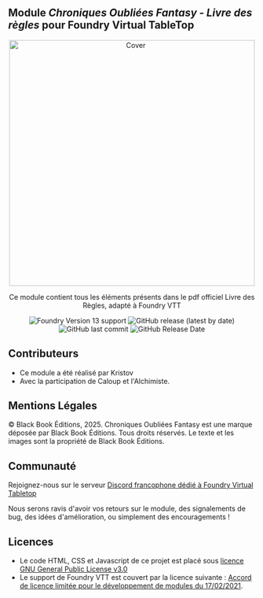 <h2>Module <em>Chroniques Oubliées Fantasy - Livre des règles</em> pour Foundry Virtual TableTop</h2>

<p align="center">
  <img src="./assets/couverture_livre_regles.webp" alt="Cover" style="height:500px;">
</p>

<p align="center">Ce module contient tous les éléments présents dans le pdf officiel Livre des Règles, adapté à Foundry VTT</p>

<p align="center">
    <img alt="Foundry Version 13 support" src="https://img.shields.io/badge/Foundry-v13-informational">
    <img alt="GitHub release (latest by date)" src="https://img.shields.io/github/v/release/BlackBookEditions/foundry-cof2-base"> 
    <img alt="GitHub last commit" src="https://img.shields.io/github/last-commit/BlackBookEditions/foundry-cof2-base">
    <img alt="GitHub Release Date" src="https://img.shields.io/github/release-date/BlackBookEditions/foundry-cof2-base?label=latest%20release" /> 
</p>

<h2>Contributeurs</h2>
<ul>
<li>Ce module a été réalisé par Kristov</li>
<li>Avec la participation de Caloup et l'Alchimiste.</li>
</ul>

<h2>Mentions Légales</h2>
© Black Book Éditions, 2025. Chroniques Oubliées Fantasy est une marque déposée par Black Book Éditions. Tous droits réservés.
Le texte et les images sont la propriété de Black Book Éditions.

<h2>Communauté</h2>

<p>Rejoignez-nous sur le serveur <a href="https://discord.com/invite/pPSDNJk">Discord francophone dédié à Foundry Virtual Tabletop</a></p>
<p>Nous serons ravis d'avoir vos retours sur le module, des signalements de bug, des idées d'amélioration, ou simplement des encouragements !</p>

<h2>Licences</h2>
<ul>
<li>Le code HTML, CSS et Javascript de ce projet est placé sous <a href="https://choosealicense.com/licenses/gpl-3.0/">licence GNU General Public License v3.0</a></li>

<li>Le support de Foundry VTT est couvert par la licence suivante : <a href="https://foundryvtt.com/article/license/">Accord de licence limitée pour le développement de modules du 17/02/2021</a>.</li>
</ul>

